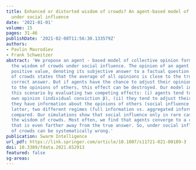 ```yaml
---
title: Enhanced or distorted wisdom of crowds? An agent-based model of opinion formation
  under social influence
date: '2021-01-01'
volume: 15
pages: 31-46
publishDate: '2021-02-08T11:56:30.133579Z'
authors:
- Pavlin Mavrodiev
- Frank Schweitzer
abstract: 'We propose an agent - based model of collective opinion formation to study
  the wisdom of crowds under social influence. The opinion of an agent is a continuous
  positive value, denoting its subjective answer to a factual question. The wisdom
  of crowds states that the average of all opinions is close to the truth, i.e. the
  correct answer. But if agents have the chance to adjust their opinion in response
  to the opinions of others, this effect can be destroyed. Our model investigates
  this scenario by evaluating two competing effects: (i) agents tend to keep their
  own opinion (individual conviction β), (ii) they tend to adjust their opinion if
  they have information about the opinions of others (social influence α). For the
  latter, two different regimes (full information vs. aggregated information) are
  compared. Our simulations show that social influence only in rare cases enhances
  the wisdom of crowds. Most often, we find that agents converge to a collective opinion
  that is even farther away from the true answer. So, under social influence the wisdom
  of crowds can be systematically wrong.'
publication: Swarm Intelligence
url_pdf: https://link.springer.com/article/10.1007/s11721-021-00189-3
doi: 10.3389/fdata.2021.652913
featured: false
sg-areas:
---
```

